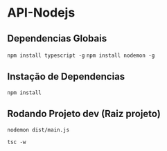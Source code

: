 # API-Nodejs

## Dependencias Globais

`npm install typescript -g`
`npm install nodemon -g`

## Instação de Dependencias

`npm install`

## Rodando Projeto dev (Raiz projeto)

`nodemon dist/main.js`

`tsc -w`
